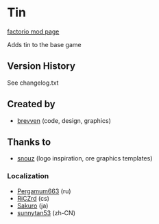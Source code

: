 # Tin

[factorio mod page](https://mods.factorio.com/mod/bztin)

Adds tin to the base game

## Version History
See changelog.txt

## Created by

- [brevven](https://mods.factorio.com/user/brevven) (code, design, graphics)

## Thanks to 
- [snouz](https://github.com/snouz) (logo inspiration, ore graphics templates)

### Localization

- [Pergamum663](https://github.com/Pergamum663) (ru)
- [RiCZrd](https://mods.factorio.com/user/RiCZrd) (cs)
- [Sakuro](https://github.com/sakuro) (ja)
- [sunnytan53](https://github.com/sunnytan53) (zh-CN)


